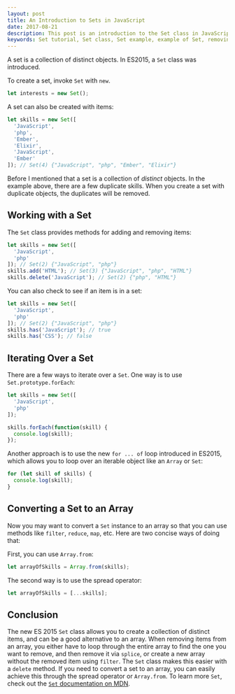 ```yaml
---
layout: post
title: An Introduction to Sets in JavaScript
date: 2017-08-21
description: This post is an introduction to the Set class in JavaScript.
keywords: Set tutorial, Set class, Set example, example of Set, removing duplicates in an array, JavaScript Set, Set, js Set, ES6 Set, ES2015 Set
---
```


A set is a collection of distinct objects. In ES2015, a `Set` class was introduced.

To create a set, invoke `Set` with `new`.

```js
let interests = new Set();
```

A set can also be created with items:

```js
let skills = new Set([
  'JavaScript',
  'php',
  'Ember',
  'Elixir',
  'JavaScript',
  'Ember'
]); // Set(4) {"JavaScript", "php", "Ember", "Elixir"}
```

Before I mentioned that a set is a collection of _distinct_ objects. In the example above, there are a few duplicate skills. When you create a set with duplicate objects, the duplicates will be removed.

## Working with a Set

The `Set` class provides methods for adding and removing items:

```js
let skills = new Set([
  'JavaScript',
  'php'
]); // Set(2) {"JavaScript", "php"}
skills.add('HTML'); // Set(3) {"JavaScript", "php", "HTML"}
skills.delete('JavaScript'); // Set(2) {"php", "HTML"}
```

You can also check to see if an item is in a set:

```js
let skills = new Set([
  'JavaScript',
  'php'
]); // Set(2) {"JavaScript", "php"}
skills.has('JavaScript'); // true
skills.has('CSS'); // false
```

## Iterating Over a Set

There are a few ways to iterate over a `Set`. One way is to use `Set.prototype.forEach`:

```js
let skills = new Set([
  'JavaScript',
  'php'
]);

skills.forEach(function(skill) {
  console.log(skill);
});
```

Another approach is to use the new `for ... of` loop introduced in ES2015, which allows you to loop over an iterable object like an `Array` or `Set`:

```js
for (let skill of skills) {
  console.log(skill);
}
```

## Converting a Set to an Array

Now you may want to convert a `Set` instance to an array so that you can use methods like `filter`, `reduce`, `map`, etc. Here are two concise ways of doing that:

First, you can use `Array.from`:

```js
let arrayOfSkills = Array.from(skills);
```

The second way is to use the spread operator:

```js
let arrayOfSkills = [...skills];
```

## Conclusion

The new ES 2015 `Set` class allows you to create a collection of distinct items, and can be a good alternative to an array. When removing items from an array, you either have to loop through the entire array to find the one you want to remove, and then remove it via `splice`, or create a new array without the removed item using `filter`. The `Set` class makes this easier with a `delete` method. If you need to convert a set to an array, you can easily achieve this through the spread operator or `Array.from`. To learn more `Set`, check out the [`Set` documentation on MDN](https://developer.mozilla.org/en-US/docs/Web/JavaScript/Reference/Global_Objects/Set).
